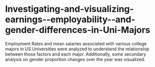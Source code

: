 # Investigating-and-visualizing-earnings--employability--and-gender-differences-in-Uni-Majors
Employment Rates and mean salaries associated with various college majors in US Universities were analyzed to understand the relationship between those factors and each major. Additionally, some secondary analysis on gender proportion changes over the year was visualized. 
